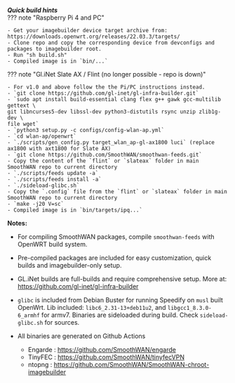 _**Quick build hints**_  
??? note "Raspberry Pi 4 and PC"

    - Get your imagebuilder device target archive from: https://downloads.openwrt.org/releases/22.03.3/targets/ 
    - Clone repo and copy the corresponding device from devconfigs and packages to imagebuilder root. 
    - Run "sh build.sh" 
    - Compiled image is in `bin/...` 
  

??? note "Gl.iNet Slate AX / Flint (no longer possible - repo is down)"

    - For v1.0 and above follow the the Pi/PC instructions instead.
    - `git clone https://github.com/gl-inet/gl-infra-builder.git` 
    - `sudo apt install build-essential clang flex g++ gawk gcc-multilib gettext \
    git libncurses5-dev libssl-dev python3-distutils rsync unzip zlib1g-dev \
    file wget` 
    - `python3 setup.py -c configs/config-wlan-ap.yml` 
    - `cd wlan-ap/openwrt` 
    - `./scripts/gen_config.py target_wlan_ap-gl-ax1800 luci` (replace ax1800 with axt1800 for Slate AX)
    - `git clone https://github.com/SmoothWAN/smoothwan-feeds.git`
    - Copy the content of the `flint` or `slateax` folder in main SmoothWAN repo to current directory
    - `./scripts/feeds update -a`
    - `./scripts/feeds install -a`
    - `./sideload-glibc.sh`
    - Copy the `.config` file from the `flint` or `slateax` folder in main SmoothWAN repo to current directory
    - `make -j20 V=sc` 
    - Compiled image is in `bin/targets/ipq...` 


**Notes:**  
  
- For compiling SmoothWAN packages, compile `smoothwan-feeds` with OpenWRT build system.

- Pre-compiled packages are included for easy customization, quick builds and imagebuilder-only setup.

- GL.iNet builds are full-builds and require comprehensive setup. More at: https://github.com/gl-inet/gl-infra-builder   

- `glibc` is included from Debian Buster for running Speedify on `musl` built OpenWrt. Lib included: `libc6_2.31-13+deb11u2`, and `libgcc1_8.3.0-6_armhf` for armv7. 
Binaries are sideloaded during build. Check `sideload-glibc.sh` for sources.

- All binaries are generated on Github Actions
    - Engarde : <https://github.com/SmoothWAN/engarde>
    - TinyFEC : <https://github.com/SmoothWAN/tinyfecVPN>
    - ntopng : <https://github.com/SmoothWAN/SmoothWAN-chroot-imagebuilder>


